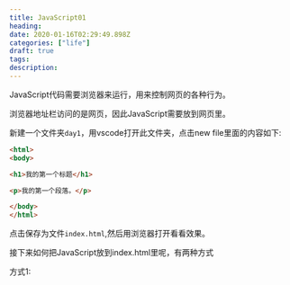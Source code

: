 ```yaml
---
title: JavaScript01 
heading: 
date: 2020-01-16T02:29:49.898Z
categories: ["life"]
draft: true
tags: 
description: 
---
```


JavaScript代码需要浏览器来运行，用来控制网页的各种行为。

浏览器地址栏访问的是网页，因此JavaScript需要放到网页里。

新建一个文件夹`day1`，用vscode打开此文件夹，点击new file里面的内容如下:
```html
<html>
<body>

<h1>我的第一个标题</h1>

<p>我的第一个段落。</p>

</body>
</html>
```
点击保存为文件`index.html`,然后用浏览器打开看看效果。


接下来如何把JavaScript放到index.html里呢，有两种方式

方式1:


